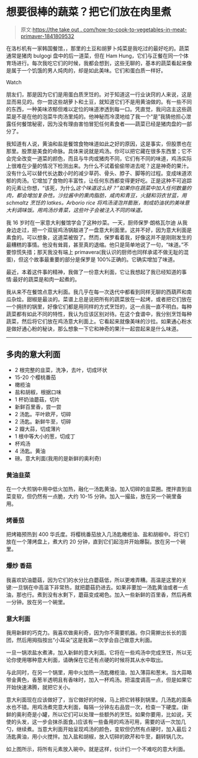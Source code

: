 # 想要很棒的蔬菜？把它们放在肉里煮

> 原文:[https://the take out . com/how-to-cook-to-vegetables-in-meat-primaver-1841809532](https://thetakeout.com/how-to-cook-vegetables-in-meat-broth-for-pasta-primaver-1841809532)

在洛杉机有一家韩国餐馆，，那里的土豆和胡萝卜炖菜是我吃过的最好吃的。蔬菜通常是猪肉 bulgogi 盘中的后一道菜，但在 Ham Hung，它们与正餐在同一个体育场进行。每次我吃它们的时候，我都会想到，这些无聊的，基本的蔬菜看起来像是属于一个饥饿的男人炖肉的，却是如此美味。它们和蛋白质一样好。

Watch

朋友们，那是因为它们是用蛋白质烹饪的。对于知道这一行业诀窍的人来说，这是显而易见的。你一尝这些胡萝卜和土豆，就知道它们不是用黄油做的。有一些不同的东西，一种美味浓郁但难以定位的味道渗透到每一口。凭直觉，我问店主这些蔬菜是不是在他的泡菜牛肉汤里炖的。他神秘而冷漠地给了我一个“是”我猜他担心泄露任何餐馆秘密，因为没有理由害怕冒犯任何素食者——蔬菜已经是猪肉盘的一部分了。

我知道有人说，黄油和盐是餐馆食物味道如此之好的原因，这是事实，但股票也在那里。股票是美食的命脉。具体来说就是鸡汤。你可以把它藏在很多东西里；它不会完全改变一道菜的颜色，而且与牛肉或猪肉不同，它们有不同的味道，鸡汤实际上很难在少量的情况下检测出来。为什么不试着偷偷带进去呢？这是神奇的果汁。没有什么可以替代长达数小时的减少草药、骨头、脖子、脚等的过程。变成味道浓郁的肉汤。它增加了食物的丰富性，让任何东西都变得更好吃。正是这种不可追踪的元素让你想，“该死，为什么*这个味道这么好？”如果你在蔬菜中加入任何数量的肉，都会增加复杂性。沙拉酱中的熏肉脂肪，咸肉和青豆，火腿和羽衣甘蓝，用 schmaltz 烹饪的 latkes。Arborio rice 将鸡汤浸泡并膨胀，制成奶油状的美味意大利调味饭。用鸡汤炒青菜，这些叶子会被注入不同的味道。*

我 16 岁时在一家意大利餐馆学会了这种炒菜。一天，厨师保罗·朗格瓦尔迪 从我身边走过，把一个双层鸡汤锅敲进了一盘意大利面里。这并不好，因为意大利面是素食的。可以想象，这道菜被毁了。然而，保罗看着我，好像这并不是刚刚发生的最糟糕的事情。他没有耸肩，甚至真的退缩。他只是简单地说了一句，“味道。”不要惊慌失措；那天我没有端上 primavera(我认识的厨师也同样承诺不做无耻的混蛋)，但这个故事最重要的部分是保罗是 100%正确的。它确实增加了味道。

最近，本着这件事的精神，我做了一份意大利面，它让我想起了我已经知道的事情:最好的蔬菜是和肉一起煮的。

我从来不在餐馆点意大利面。我几乎在每一次迭代中都看到同样无聊的西葫芦和南瓜杂烩。甜椒是最淡的。菜谱上总是说把所有的蔬菜放在一起烤，或者把它们放在一个拥挤的锅里，好像它们都是用同样的方式烹饪的，这一点我一直不明白。每种蔬菜都有如此不同的特性，我认为应该区别对待。在这个食谱中，我分别烹饪每种蔬菜，然后将它们放在鸡汤意大利面上。它看起来就像美味的沙拉。如果通心粉水是做好通心粉的秘诀，那么想象一下它和神奇的果汁一起尝起来是什么味道。

* * *

## 多肉的意大利面

*   2 根完整的韭菜，洗净，去叶，切成环状
*   15-20 个樱桃番茄
*   橄榄油
*   盐和胡椒，根据口味
*   1 杯奶油蘑菇，切片
*   新鲜百里香，尝一尝
*   2 汤匙。平叶欧芹，切碎
*   2 汤匙。新鲜牛至，切碎
*   2 瓣大蒜，切成薄片
*   1 根中等大小的葱，切成丁
*   杯鸡汤
*   4 汤匙。黄油
*   磅。意大利面(我用的是新鲜的奥利奇)

### **黄油韭菜**

在一个大煎锅中用中低火加热，融化一汤匙黄油，加入切碎的韭菜圈。搅拌直到韭菜变软，但仍然有一点脆，大约 10-15 分钟。加入一撮盐，放在另一个碗里备用。

### **烤番茄**

把烤箱预热到 400 华氏度。将樱桃番茄放入几汤匙橄榄油、盐和胡椒中。将它们放在一个薄烤盘上，煮大约 20 分钟，直到它们起泡并开始爆裂。放在另一个碗里。

### **爆炒** **香菇**

我喜欢奶油蘑菇，因为它们的水分比白蘑菇低，所以更难弄糟。高温是这里的关键:一旦锅在中高温下非常热，就把蘑菇扔进去。如果非要加一汤匙黄油或者一点油，那也行。煮到没有水剩下，蘑菇变成褐色。加入一些新鲜的百里香，然后再煮一分钟。放在另一个碗里。

### **意大利面**

我用新鲜的巧克力。我喜欢做奥利奇，因为你不需要机器。你只需擀出长长的面团，然后用拇指按出“小耳朵”这是我第一次学会自己做意大利面。

一旦一锅浓盐水煮沸，加入新鲜的意大利面。它将在一些鸡汤中完成烹饪，所以无论你使用哪种意大利面，请确保在它还有点硬的时候将其从水中取出。

与此同时，在另一个锅里，用中火加热一汤匙橄榄油，加入薄蒜和葱末。当大蒜略带金黄色，香葱半透明且有香味时，加入一杯鸡汤。把温度调高一点，但是如果它开始快速沸腾，就把它关小。

意大利面现在应该做好了，当它做好的时候，马上把它转移到锅里。几汤匙的面条水也不错。用鸡汤煮完意大利面，每隔一分钟左右品尝一次，检查一下硬度。(新鲜的奥利奇是小罐，所以它们可以处理一些额外的烹饪。如果你要用，比如说，天使的头发，这一步会抹杀面食。)应该有一些备用的鸡汤可用，需要的话一次加几勺，继续煮。当意大利面开始呈现鸡汤的颜色，变软但仍然有点硬时，加入最后 2 汤匙黄油，用小火搅拌。加入盐和胡椒，放入切碎的欧芹和牛至，翻转锅几次。

如上图所示，将所有元素放入碗中。就是这样，伙计们:一个不难吃的意大利面。